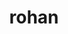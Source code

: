 ---
layout: doctor
profilePic : https://firebasestorage.googleapis.com/v0/b/dr-appointment-booking-app.appspot.com/o/ForPrac360%2Flogo.jpeg?alt=media&token=2a711c2b-50d4-4a92-aedf-f873c8e05df3&_gl=1*k9avfj*_ga*MTM3OTExNTkyMi4xNjk4MjIxMjY4*_ga_CW55HF8NVT*MTY5ODUwMzYzNC4xMy4xLjE2OTg1MDM2NTcuMzcuMC4w
title: rohan
specialties: psychiatrist
description: Dr. Barqul Afaq is a dedicated psychiatrist with 5 years of experience, specializing in general psychiatry. His broad knowledge and expertise make him well-equipped to diagnose and treat a wide range of mental health conditions, ensuring comprehensive care for his patients.
yearsOfExp: 5
location: Srinagar
contact: 1234567890
hospitalName: Modern hospitals
avl_days: null
_id: 666429e23e800c9f4af5f943
---